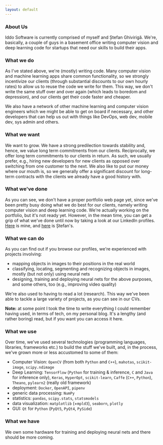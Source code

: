 ```yaml
---
layout: default
---
```


### About Us
Iddo Software is currently comprised of myself and Ștefan Ghivirigă. We're, basically, a couple of guys in a basement office writing computer vision and deep learning code for startups that need our skills to build their apps.

### What we do
As I've stated above, we're (mostly) writing code. Many computer vision and machine learning apps share common functionality, so we strongly incentivize our clients (through substantial discounts to our own hourly rates) to allow us to reuse the code we write for them. This way, we don't write the same stuff over and over again (which leads to boredom and depression), and our clients get their code faster and cheaper.

We also have a network of other machine learning and computer vision engineers which we might be able to get on board if necessary, and other developers that can help us out with things like DevOps, web dev, mobile dev, sys admin and others.

### What we want
We want to grow. We have a strong predilection towards stability and, hence, we value long term commitments from our clients. Reciprocally, we offer long term commitments to our clients in return. As such, we usually prefer, e.g., hiring new developers for new clients as opposed over switching from one customer to the next. We also like to put our money where our mouth is, so we generally offer a significant discount for long-term contracts with the clients we already have a good history with.

### What we've done
As you can see, we don't have a proper portfolio web page yet, since we've been pretty busy doing what we do best for our clients, namely writing computer vision and deep learning code. We're actually working on the portfolio, but it's not ready yet. However, in the mean time, you can get a grip of what we've done until now by taking a look at our LinkedIn profiles. [Here](https://www.linkedin.com/in/bbudescu/) is mine, and [here](https://www.linkedin.com/in/stefan-ghiviriga-93818913a/) is Ștefan's.

### What we can do
As you can find out if you browse our profiles, we're experienced with projects involving:
- mapping objects in images to their positions in the real world
- classifying, locating, segmenting and recognizing objects in images, mostly (but not only) using neural nets
- designing, training and deploying neural nets for the above purposes, and some others, too (e.g., improving video quality)

We're also used to having to read a lot (research). This way we've been able to tackle a large variety of projects, as you can see in our CVs.

**Note:** at some point I took the time to write everything I could remember having used, in terms of tech, on my personal blog. It's a lengthy (and rather boring) read, but if you want you can access it here.

### What we use
Over time, we've used several technologies (programming languages, libraries, frameworks etc.) to build the stuff we've built, and, in the process, we've grown more or less accustomed to some of them:
- Computer Vision: `OpenCV` (from both `Python` and `C++`), `mahotas`, `scikit-image`, `scipy.ndimage`
- Deep Learning: `TensorFlow` (`Python` for training & inference, `C` and `Java` for inference only), `Keras`, `HyperOpt`, `scikit-learn`, `Caffe` (`C++`, `Python`), `Theano`, `pylearn2` (really old framework)
- deployment: `Docker`, `OpenAPI`, `pipenv`
- generic data processing: `NumPy`
- statistics: `pandas`, `scipy.stats`, `statsmodels`
- data visualization: `matplotlib` (+`mpld3`), `seaborn`, `plotly`
- GUI: `Qt` for `Python` (`PyQt5`, `PyQt4`, `PySide`)

### What we have
We own some hardware for training and deploying neural nets and there should be more coming.
